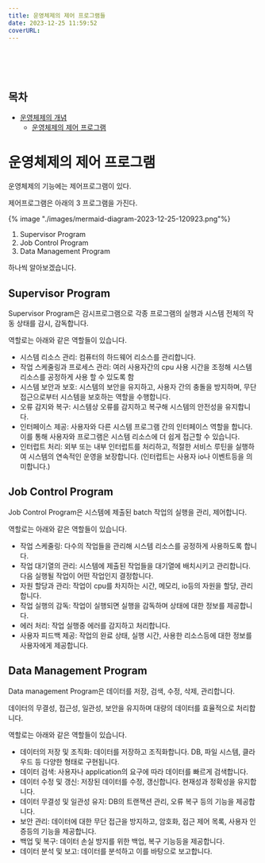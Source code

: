```yaml
---
title: 운영체제의 제어 프로그램들
date: 2023-12-25 11:59:52
coverURL: 
---
```

<br />
<br />
<br />

## 목차
- <a href="/blog/Engineer-Information-Processing/concept-of-Operating-System/">운영체제의 개념</a>
    - <a href="/blog/Engineer-Information-Processing/os-control-program/">운영체제의 제어 프로그램</a>



# 운영체제의 제어 프로그램

운영체제의 기능에는 제어프로그램이 있다.

제어프로그램은 아래의 3 프로그램을 가진다.

{% image "./images/mermaid-diagram-2023-12-25-120923.png"%}

1. Supervisor Program
2. Job Control Program
3. Data Management Program

하나씩 알아보겠습니다.

## Supervisor Program

Supervisor Program은 감시프로그램으로 각종 프로그램의 실행과 시스템 전체의 작동 상태를
감시, 감독합니다.

역할로는 아래와 같은 역할들이 있습니다.

- 시스템 리소스 관리: 컴퓨터의 하드웨어 리소스를 관리합니다.
- 작업 스케줄링과 프로세스 관리: 여러 사용자간의 cpu 사용 시간을 조정해 시스템 리소스를 공정하게 사용 할 수 있도록 함
- 시스템 보안과 보호: 시스템의 보안을 유지하고, 사용자 간의 충돌을 방지하며, 무단 접근으로부터 시스템을 보호하는 역할을 수행합니다.
- 오류 감지와 복구: 시스템상 오류를 감지하고 복구해 시스템의 안전성을 유지합니다.
- 인터페이스 제공: 사용자와 다른 시스템 프로그램 간의 인터페이스 역할을 합니다. 이를 통해 사용자와 프로그램은 시스템 리소스에 더 쉽게 접근할 수 있습니다.
- 인터럽트 처리: 외부 또는 내부 인터럽트를 처리하고, 적절한 서비스 루틴을 실행하여 시스템의 연속적인 운영을 보장합니다. (인터럽트는 사용자 io나 이벤트등을 의미합니다.)

## Job Control Program

Job Control Program은 시스템에 제출된 batch 작업의 실행을 관리, 제어합니다.

역할로는 아래와 같은 역할들이 있습니다.

- 작업 스케줄링: 다수의 작업들을 관리해 시스템 리소스를 공정하게 사용하도록 합니다.
- 작업 대기열의 관리: 시스템에 제출된 작업들을 대기열에 배치시키고 관리합니다. 다음 실행될 작업이 어떤 작업인지 결정합니다.
- 자원 할당과 관리: 작업이 cpu를 차지하는 시간, 메모리, io등의 자원을 할당, 관리합니다.
- 작업 실행의 감독: 작업이 실행되면 실행을 감독하며 상태에 대한 정보를 제공합니다.
- 에러 처리: 작업 실행중 에러를 감지하고 처리합니다.
- 사용자 피드백 제공: 작업의 완료 상태, 실행 시간, 사용한 리소스등에 대한 정보를 사용자에게 제공합니다.


## Data Management Program

Data management Program은 데이터를 저장, 검색, 수정, 삭제, 관리합니다.

데이터의 무결성, 접근성, 일관성, 보안을 유지하며 대량의 데이터를 효율적으로 처리합니다.

역할로는 아래와 같은 역할들이 있습니다.

- 데이터의 저장 및 조직화: 데이터를 저장하고 조직화합니다. DB, 파일 시스템, 클라우드 등 다양한 형태로 구현됩니다.
- 데이터 검색: 사용자나 application의 요구에 따라 데이터를 빠르게 검색합니다.
- 데이터 수정 및 갱신: 저장된 데이터를 수정, 갱신합니다. 현재성과 정확성을 유지합니다.
- 데이터 무결성 및 일관성 유지: DB의 트랜잭션 관리, 오류 복구 등의 기능을 제공합니다.
- 보안 관리: 데이터에 대한 무단 접근을 방지하고, 암호화, 접근 제어 목록, 사용자 인증등의 기능을 제공합니다.
- 백업 및 복구: 데이터 손실 방지를 위한 백업, 복구 기능등을 제공합니다.
- 데이터 분석 및 보고: 데이터를 분석하고 이를 바탕으로 보고합니다.






